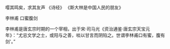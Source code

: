 嘤其鸣矣，求其友声 《诗经》 《斯大林是中国人民的朋友》

李林甫 口蜜腹剑 

李林甫是唐玄宗时期的一个宰相，出于宋·司马光《资治通鉴·唐玄宗天宝元年》：“尤忌文学之士，或阳与之善，啖以甘言而阴陷之。世谓李林甫口有蜜，腹有剑'。”

